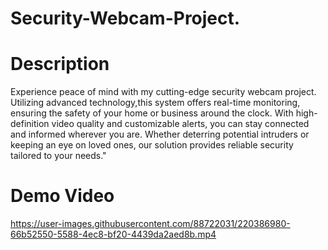 # Security-Webcam-Project.

# Description
Experience peace of mind with my cutting-edge security webcam project. Utilizing advanced technology,this system offers real-time monitoring, ensuring the safety of your home or business around the clock. With high-definition video quality and customizable alerts, you can stay connected and informed wherever you are. Whether deterring potential intruders or keeping an eye on loved ones, our solution provides reliable security tailored to your needs."

# Demo Video



https://user-images.githubusercontent.com/88722031/220386980-66b52550-5588-4ec8-bf20-4439da2aed8b.mp4

